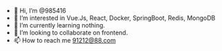 - 👋 Hi, I’m @985416
- 👀 I’m interested in Vue.Js, React, Docker, SpringBoot, Redis, MongoDB
- 🌱 I’m currently learning nothing.
- 💞️ I’m looking to collaborate on frontend.
- 📫 How to reach me 91212@88.com

<!---
985416/985416 is a ✨ special ✨ repository because its `README.md` (this file) appears on your GitHub profile.
You can click the Preview link to take a look at your changes.
--->

